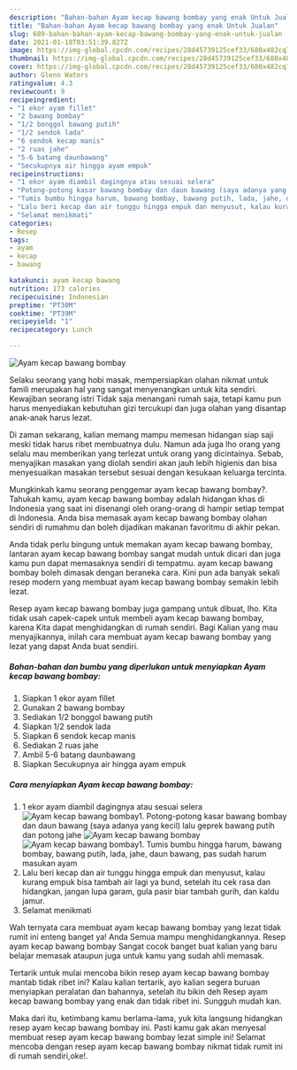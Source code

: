 ```yaml
---
description: "Bahan-bahan Ayam kecap bawang bombay yang enak Untuk Jualan"
title: "Bahan-bahan Ayam kecap bawang bombay yang enak Untuk Jualan"
slug: 689-bahan-bahan-ayam-kecap-bawang-bombay-yang-enak-untuk-jualan
date: 2021-01-18T03:51:39.827Z
image: https://img-global.cpcdn.com/recipes/28d45739125cef33/680x482cq70/ayam-kecap-bawang-bombay-foto-resep-utama.jpg
thumbnail: https://img-global.cpcdn.com/recipes/28d45739125cef33/680x482cq70/ayam-kecap-bawang-bombay-foto-resep-utama.jpg
cover: https://img-global.cpcdn.com/recipes/28d45739125cef33/680x482cq70/ayam-kecap-bawang-bombay-foto-resep-utama.jpg
author: Glenn Waters
ratingvalue: 4.3
reviewcount: 9
recipeingredient:
- "1 ekor ayam fillet"
- "2 bawang bombay"
- "1/2 bonggol bawang putih"
- "1/2 sendok lada"
- "6 sendok kecap manis"
- "2 ruas jahe"
- "5-6 batang daunbawang"
- "Secukupnya air hingga ayam empuk"
recipeinstructions:
- "1 ekor ayam diambil dagingnya atau sesuai selera"
- "Potong-potong kasar bawang bombay dan daun bawang (saya adanya yang kecil) lalu geprek bawang putih dan potong jahe"
- "Tumis bumbu hingga harum, bawang bombay, bawang putih, lada, jahe, daun bawang, pas sudah harum masukan ayam"
- "Lalu beri kecap dan air tunggu hingga empuk dan menyusut, kalau kurang empuk bisa tambah air lagi ya bund, setelah itu cek rasa dan hidangkan, jangan lupa garam, gula pasir biar tambah gurih, dan kaldu jamur."
- "Selamat menikmati"
categories:
- Resep
tags:
- ayam
- kecap
- bawang

katakunci: ayam kecap bawang 
nutrition: 173 calories
recipecuisine: Indonesian
preptime: "PT30M"
cooktime: "PT39M"
recipeyield: "1"
recipecategory: Lunch

---
```



![Ayam kecap bawang bombay](https://img-global.cpcdn.com/recipes/28d45739125cef33/680x482cq70/ayam-kecap-bawang-bombay-foto-resep-utama.jpg)

Selaku seorang yang hobi masak, mempersiapkan olahan nikmat untuk famili merupakan hal yang sangat menyenangkan untuk kita sendiri. Kewajiban seorang istri Tidak saja menangani rumah saja, tetapi kamu pun harus menyediakan kebutuhan gizi tercukupi dan juga olahan yang disantap anak-anak harus lezat.

Di zaman  sekarang, kalian memang mampu memesan hidangan siap saji meski tidak harus ribet membuatnya dulu. Namun ada juga lho orang yang selalu mau memberikan yang terlezat untuk orang yang dicintainya. Sebab, menyajikan masakan yang diolah sendiri akan jauh lebih higienis dan bisa menyesuaikan masakan tersebut sesuai dengan kesukaan keluarga tercinta. 



Mungkinkah kamu seorang penggemar ayam kecap bawang bombay?. Tahukah kamu, ayam kecap bawang bombay adalah hidangan khas di Indonesia yang saat ini disenangi oleh orang-orang di hampir setiap tempat di Indonesia. Anda bisa memasak ayam kecap bawang bombay olahan sendiri di rumahmu dan boleh dijadikan makanan favoritmu di akhir pekan.

Anda tidak perlu bingung untuk memakan ayam kecap bawang bombay, lantaran ayam kecap bawang bombay sangat mudah untuk dicari dan juga kamu pun dapat memasaknya sendiri di tempatmu. ayam kecap bawang bombay boleh dimasak dengan beraneka cara. Kini pun ada banyak sekali resep modern yang membuat ayam kecap bawang bombay semakin lebih lezat.

Resep ayam kecap bawang bombay juga gampang untuk dibuat, lho. Kita tidak usah capek-capek untuk membeli ayam kecap bawang bombay, karena Kita dapat menghidangkan di rumah sendiri. Bagi Kalian yang mau menyajikannya, inilah cara membuat ayam kecap bawang bombay yang lezat yang dapat Anda buat sendiri.

<!--inarticleads1-->

##### Bahan-bahan dan bumbu yang diperlukan untuk menyiapkan Ayam kecap bawang bombay:

1. Siapkan 1 ekor ayam fillet
1. Gunakan 2 bawang bombay
1. Sediakan 1/2 bonggol bawang putih
1. Siapkan 1/2 sendok lada
1. Siapkan 6 sendok kecap manis
1. Sediakan 2 ruas jahe
1. Ambil 5-6 batang daunbawang
1. Siapkan Secukupnya air hingga ayam empuk




<!--inarticleads2-->

##### Cara menyiapkan Ayam kecap bawang bombay:

1. 1 ekor ayam diambil dagingnya atau sesuai selera
<img src="https://img-global.cpcdn.com/steps/b2d540e275d20c2c/160x128cq70/ayam-kecap-bawang-bombay-langkah-memasak-1-foto.jpg" alt="Ayam kecap bawang bombay">1. Potong-potong kasar bawang bombay dan daun bawang (saya adanya yang kecil) lalu geprek bawang putih dan potong jahe
<img src="https://img-global.cpcdn.com/steps/78980ee5b97b8173/160x128cq70/ayam-kecap-bawang-bombay-langkah-memasak-2-foto.jpg" alt="Ayam kecap bawang bombay"><img src="https://img-global.cpcdn.com/steps/c2cf5fa36916c80a/160x128cq70/ayam-kecap-bawang-bombay-langkah-memasak-2-foto.jpg" alt="Ayam kecap bawang bombay">1. Tumis bumbu hingga harum, bawang bombay, bawang putih, lada, jahe, daun bawang, pas sudah harum masukan ayam
1. Lalu beri kecap dan air tunggu hingga empuk dan menyusut, kalau kurang empuk bisa tambah air lagi ya bund, setelah itu cek rasa dan hidangkan, jangan lupa garam, gula pasir biar tambah gurih, dan kaldu jamur.
1. Selamat menikmati




Wah ternyata cara membuat ayam kecap bawang bombay yang lezat tidak rumit ini enteng banget ya! Anda Semua mampu menghidangkannya. Resep ayam kecap bawang bombay Sangat cocok banget buat kalian yang baru belajar memasak ataupun juga untuk kamu yang sudah ahli memasak.

Tertarik untuk mulai mencoba bikin resep ayam kecap bawang bombay mantab tidak ribet ini? Kalau kalian tertarik, ayo kalian segera buruan menyiapkan peralatan dan bahannya, setelah itu bikin deh Resep ayam kecap bawang bombay yang enak dan tidak ribet ini. Sungguh mudah kan. 

Maka dari itu, ketimbang kamu berlama-lama, yuk kita langsung hidangkan resep ayam kecap bawang bombay ini. Pasti kamu gak akan menyesal membuat resep ayam kecap bawang bombay lezat simple ini! Selamat mencoba dengan resep ayam kecap bawang bombay nikmat tidak rumit ini di rumah sendiri,oke!.

